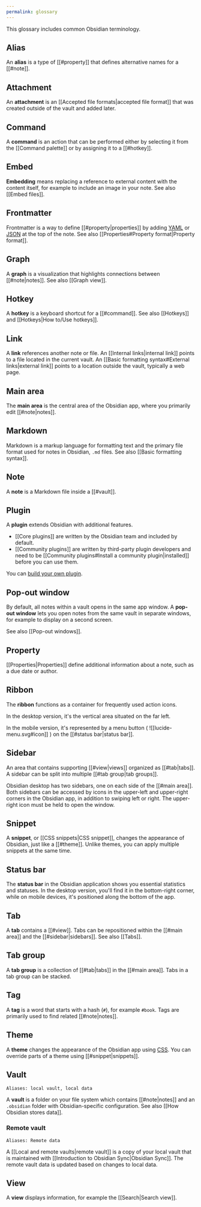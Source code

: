 ```yaml
---
permalink: glossary
---
```

This glossary includes common Obsidian terminology.

## Alias

An **alias** is a type of [[#property]] that defines alternative names for a [[#note]].

## Attachment

An **attachment** is an [[Accepted file formats|accepted file format]] that was created outside of the vault and added later.

## Command

A **command** is an action that can be performed either by selecting it from the [[Command palette]] or by assigning it to a [[#hotkey]].

## Embed

**Embedding** means replacing a reference to external content with the content itself, for example to include an image in your note. See also [[Embed files]].

## Frontmatter

Frontmatter is a way to define [[#property|properties]] by adding [YAML](https://yaml.org/) or [JSON](https://www.json.org/) at the top of the note. See also [[Properties#Property format|Property format]].

## Graph

A **graph** is a visualization that highlights connections between [[#note|notes]]. See also [[Graph view]].

## Hotkey

A **hotkey** is a keyboard shortcut for a [[#command]]. See also [[Hotkeys]] and [[Hotkeys|How to/Use hotkeys]].

## Link

A **link** references another note or file. An [[Internal links|internal link]] points to a file located in the current vault. An [[Basic formatting syntax#External links|external link]] points to a location outside the vault, typically a web page.

## Main area

The **main area** is the central area of the Obsidian app, where you primarily edit [[#note|notes]].

## Markdown

Markdown is a markup language for formatting text and the primary file format used for notes in Obsidian, `.md` files. See also [[Basic formatting syntax]].

## Note

A **note** is a Markdown file inside a [[#vault]].

## Plugin

A **plugin** extends Obsidian with additional features.

- [[Core plugins]] are written by the Obsidian team and included by default.
- [[Community plugins]] are written by third-party plugin developers and need to be [[Community plugins#Install a community plugin|installed]] before you can use them.

You can [build your own plugin](https://docs.obsidian.md/Plugins/Getting+started/Build+a+plugin).

## Pop-out window

By default, all notes within a vault opens in the same app window. A **pop-out window** lets you open notes from the same vault in separate windows, for example to display on a second screen.

See also [[Pop-out windows]].

## Property

[[Properties|Properties]] define additional information about a note, such as a due date or author.

## Ribbon

The **ribbon** functions as a container for frequently used action icons. 

In the desktop version, it's the vertical area situated on the far left. 

In the mobile version, it's represented by a menu button ( ![[lucide-menu.svg#icon]] ) on the [[#status bar|status bar]].

## Sidebar

An area that contains supporting [[#view|views]] organized as [[#tab|tabs]]. A sidebar can be split into multiple [[#tab group|tab groups]]. 

Obsidian desktop has two sidebars, one on each side of the [[#main area]]. Both sidebars can be accessed by icons in the upper-left and upper-right corners in the Obsidian app, in addition to swiping left or right. The upper-right icon must be held to open the window.

## Snippet

A **snippet**, or [[CSS snippets|CSS snippet]], changes the appearance of Obsidian, just like a [[#theme]]. Unlike themes, you can apply multiple snippets at the same time.

## Status bar

The **status bar** in the Obsidian application shows you essential statistics and statuses. In the desktop version, you'll find it in the bottom-right corner, while on mobile devices, it's positioned along the bottom of the app.


## Tab

A **tab** contains a [[#view]]. Tabs can be repositioned within the [[#main area]] and the [[#sidebar|sidebars]]. See also [[Tabs]].

## Tab group

A **tab group** is a collection of [[#tab|tabs]] in the [[#main area]]. Tabs in a tab group can be stacked.

## Tag

A **tag** is a word that starts with a hash (`#`), for example `#book`. Tags are primarily used to find related [[#note|notes]].

## Theme

A **theme** changes the appearance of the Obsidian app using [CSS](https://developer.mozilla.org/en-US/docs/Web/CSS). You can override parts of a theme using [[#snippet|snippets]].

## Vault

`Aliases: local vault, local data`

A **vault** is a folder on your file system which contains [[#note|notes]] and an `.obsidian` folder with Obsidian-specific configuration. See also [[How Obsidian stores data]].

### Remote vault

`Aliases: Remote data`

A [[Local and remote vaults|remote vault]] is a copy of your local vault that is maintained with [[Introduction to Obsidian Sync|Obsidian Sync]]. The remote vault data is updated based on changes to local data. 

## View

A **view** displays information, for example the [[Search|Search view]].

